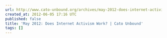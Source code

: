 ```yaml
---
url: http://www.cato-unbound.org/archives/may-2012-does-internet-activism-work/
created_at: 2012-06-05 17:16 UTC
published: false
title: 'May 2012: Does Internet Activism Work? | Cato Unbound'
tags: []
---
```



